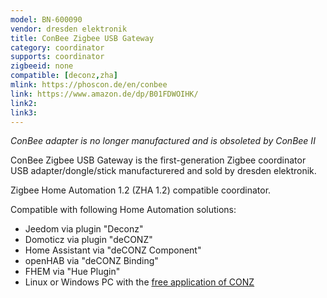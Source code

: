 ```yaml
---
model: BN-600090
vendor: dresden elektronik
title: ConBee Zigbee USB Gateway
category: coordinator
supports: coordinator
zigbeeid: none
compatible: [deconz,zha]
mlink: https://phoscon.de/en/conbee
link: https://www.amazon.de/dp/B01FDWOIHK/
link2: 
link3: 
---
```

*ConBee adapter is no longer manufactured and is obsoleted by ConBee II*

ConBee Zigbee USB Gateway is the first-generation Zigbee coordinator USB adapter/dongle/stick manufacturered and sold by dresden elektronik.

Zigbee Home Automation 1.2 (ZHA 1.2) compatible coordinator.

Compatible with following Home Automation solutions:
- Jeedom via plugin "Deconz"
- Domoticz via plugin "deCONZ"
- Home Assistant via "deCONZ Component"
- openHAB via "deCONZ Binding"
- FHEM via "Hue Plugin"
- Linux or Windows PC with the [free application of CONZ](https://phoscon.de/en/conbee2/install)